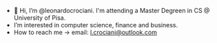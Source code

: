 - 👋 Hi, I’m @leonardocrociani. I'm attending a Master Degreen in CS @ University of Pisa.
- I’m interested in computer science, finance and business.
- How to reach me -> email: l.crociani@outlook.com 

<!---
leonardocrociani/leonardocrociani is a ✨ special ✨ repository because its `README.md` (this file) appears on your GitHub profile.
You can click the Preview link to take a look at your changes.
--->
